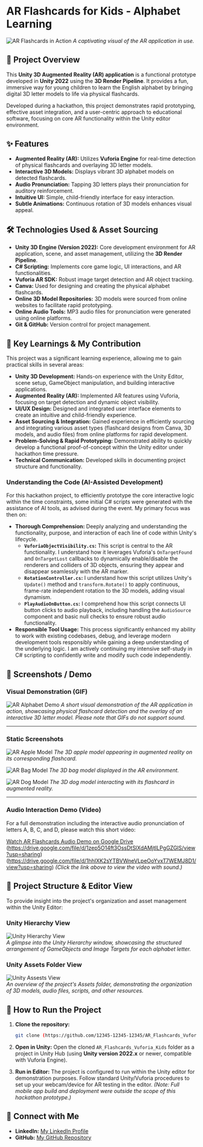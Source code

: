 # AR Flashcards for Kids - Alphabet Learning
 
![AR Flashcards in Action](images/A_Ref.gif)
*A captivating visual of the AR application in use.*

## 🌟 Project Overview

This **Unity 3D Augmented Reality (AR) application** is a functional prototype developed in **Unity 2022** using the **3D Render Pipeline**. It provides a fun, immersive way for young children to learn the English alphabet by bringing digital 3D letter models to life via physical flashcards.

Developed during a hackathon, this project demonstrates rapid prototyping, effective asset integration, and a user-centric approach to educational software, focusing on core AR functionality within the Unity editor environment.

## ✨ Features

* **Augmented Reality (AR):** Utilizes **Vuforia Engine** for real-time detection of physical flashcards and overlaying 3D letter models.
* **Interactive 3D Models:** Displays vibrant 3D alphabet models on detected flashcards.
* **Audio Pronunciation:** Tapping 3D letters plays their pronunciation for auditory reinforcement.
* **Intuitive UI:** Simple, child-friendly interface for easy interaction.
* **Subtle Animations:** Continuous rotation of 3D models enhances visual appeal.

## 🛠️ Technologies Used & Asset Sourcing

* **Unity 3D Engine (Version 2022):** Core development environment for AR application, scene, and asset management, utilizing the **3D Render Pipeline**.
* **C# Scripting:** Implements core game logic, UI interactions, and AR functionalities.
* **Vuforia AR SDK:** Robust image target detection and AR object tracking.
* **Canva:** Used for designing and creating the physical alphabet flashcards.
* **Online 3D Model Repositories:** 3D models were sourced from online websites to facilitate rapid prototyping.
* **Online Audio Tools:** MP3 audio files for pronunciation were generated using online platforms.
* **Git & GitHub:** Version control for project management.

## 🚀 Key Learnings & My Contribution

This project was a significant learning experience, allowing me to gain practical skills in several areas:

* **Unity 3D Development:** Hands-on experience with the Unity Editor, scene setup, GameObject manipulation, and building interactive applications.
* **Augmented Reality (AR):** Implemented AR features using Vuforia, focusing on target detection and dynamic object visibility.
* **UI/UX Design:** Designed and integrated user interface elements to create an intuitive and child-friendly experience.
* **Asset Sourcing & Integration:** Gained experience in efficiently sourcing and integrating various asset types (flashcard designs from Canva, 3D models, and audio files) from online platforms for rapid development.
* **Problem-Solving & Rapid Prototyping:** Demonstrated ability to quickly develop a functional proof-of-concept within the Unity editor under hackathon time pressure.
* **Technical Communication:** Developed skills in documenting project structure and functionality.

### **Understanding the Code (AI-Assisted Development)**

For this hackathon project, to efficiently prototype the core interactive logic within the time constraints, some initial C# scripts were generated with the assistance of AI tools, as advised during the event. My primary focus was then on:

* **Thorough Comprehension:** Deeply analyzing and understanding the functionality, purpose, and interaction of each line of code within Unity's lifecycle.
    * **`VuforiaObjectVisibility.cs`:** This script is central to the AR functionality. I understand how it leverages Vuforia's `OnTargetFound` and `OnTargetLost` callbacks to dynamically enable/disable the renderers and colliders of 3D objects, ensuring they appear and disappear seamlessly with the AR marker.
    * **`RotationController.cs`:** I understand how this script utilizes Unity's `Update()` method and `transform.Rotate()` to apply continuous, frame-rate independent rotation to the 3D models, adding visual dynamism.
    * **`PlayAudioOnButton.cs`:** I comprehend how this script connects UI button clicks to audio playback, including handling the `AudioSource` component and basic null checks to ensure robust audio functionality.
* **Responsible Tool Usage:** This process significantly enhanced my ability to work with existing codebases, debug, and leverage modern development tools responsibly while gaining a deep understanding of the underlying logic. I am actively continuing my intensive self-study in C# scripting to confidently write and modify such code independently.

## 📸 Screenshots / Demo

### Visual Demonstration (GIF)

![AR Alphabet Demo](images/Model_ref_abcd.gif)
*A short visual demonstration of the AR application in action, showcasing physical flashcard detection and the overlay of an interactive 3D letter model. Please note that GIFs do not support sound.*

---

### Static Screenshots

![AR Apple Model](images/A_Apple.png)
*The 3D apple model appearing in augmented reality on its corresponding flashcard.*

![AR Bag Model](images/B_Ball.png.png)
*The 3D bag model displayed in the AR environment.*

![AR Dog Model](images/D_Dog.png.png)
*The 3D dog model interacting with its flashcard in augmented reality.*

---

### Audio Interaction Demo (Video)

For a full demonstration including the interactive audio pronunciation of letters A, B, C, and D, please watch this short video:

[Watch AR Flashcards Audio Demo on Google Drive](https://drive.google.com/file/d/1yeRYBVQGD-sePHtgScm0qFo8ZX5Oilbs/view?usp=sharing)
(https://drive.google.com/file/d/1zep5O14ft3OssDtSlXdAMjtILPgGZGlS/view?usp=sharing)(https://drive.google.com/file/d/1hhlXK2sYTBVWneVLpeOoYvxT7WEMJ8D1/view?usp=sharing)
*(Click the link above to view the video with sound.)*

## 📂 Project Structure & Editor View

To provide insight into the project's organization and asset management within the Unity Editor:

### Unity Hierarchy View

![Unity Hierarchy View](images/Hierarchy.gif)    
*A glimpse into the Unity Hierarchy window, showcasing the structured arrangement of GameObjects and Image Targets for each alphabet letter.*

### Unity Assets Folder View

![Unity Assests View](images/Assets.gif)    
*An overview of the project's Assets folder, demonstrating the organization of 3D models, audio files, scripts, and other resources.*

## 🚀 How to Run the Project

1.  **Clone the repository:**
    ```bash
    git clone (https://github.com/12345-12345-12345/AR_Flashcards_Vuforia_Kids.git)
    ```

2.  **Open in Unity:** Open the cloned `AR_Flashcards_Vuforia_Kids` folder as a project in Unity Hub (using **Unity version 2022.x** or newer, compatible with Vuforia Engine).
3.  **Run in Editor:** The project is configured to run within the Unity editor for demonstration purposes. Follow standard Unity/Vuforia procedures to set up your webcam/device for AR testing in the editor. *(Note: Full mobile app build and deployment were outside the scope of this hackathon prototype.)*

## 🤝 Connect with Me

* **LinkedIn:** [My LinkedIn Profile](https://www.linkedin.com/in/maha-lakshmi-13a1a8269)
* **GitHub:** [My GitHub Repository](https://github.com/12345-12345-12345/AR_Flashcards_Vuforia_Kids.git)